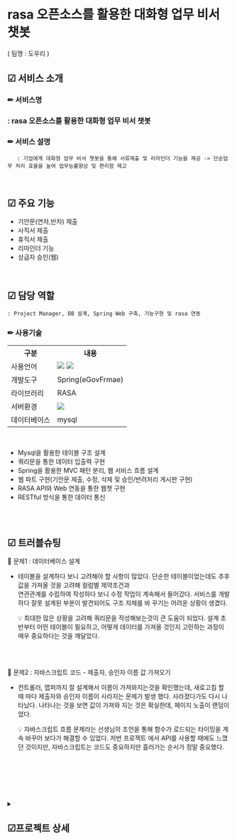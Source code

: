 # 
<br>

# rasa 오픈소스를 활용한 대화형 업무 비서 챗봇<br>
  ( 팀명 : 도우리 )

## ☑ 서비스 소개
### ✏ 서비스명 
###       : rasa 오픈소스를 활용한 대화형 업무 비서 챗봇
### ✏ 서비스 설명
       : 기업에게 대화형 업무 비서 챗봇을 통해 서류제출 및 리마인더 기능을 제공 -> 단순업무 처리 효율을 높여 업무능률향상 및 편리함 제고
<br>

## ☑ 주요 기능
* 기안문(연차,반차) 제출
* 사직서 제출
* 휴직서 제출
* 리마인더 기능 
* 상급자 승인(웹)

<br>


 ## ☑ 담당 역할
    : Project Manager, DB 설계, Spring Web 구축, 기능구현 및 rasa 연동


### ✏ 사용기술

<table>
    <tr>
        <th>구분</th>
        <th>내용</th>
    </tr>
    <tr>
        <td>사용언어</td>
        <td>
            <img src="https://img.shields.io/badge/Java-007396?style=for-the-badge&logo=java&logoColor=white"/>
            <img src="https://img.shields.io/badge/JavaScript-F7DF1E?style=for-the-badge&logo=JavaScript&logoColor=white"/>
        </td>
    </tr>
    <tr>
        <td>개발도구</td>
        <td>
            Spring(eGovFrmae)
        </td>
    </tr>
    <tr>
        <td>라이브러리</td>
        <td>
            RASA
        </td>
    </tr>
    <tr>
        <td>서버환경</td>
        <td>
            <img src="https://img.shields.io/badge/Apache Tomcat-D22128?style=for-the-badge&logo=Apache Tomcat&logoColor=white"/>
        </td>
    </tr>
    <tr>
        <td>데이터베이스</td>
        <td>
            mysql
        </td>
    </tr>
</table><br>



* Mysql을 활용한 테이블 구조 설계 
* 쿼리문을 통한 데이터 입출력 구현
* Spring을 활용한 MVC 패턴 분리, 웹 서비스 흐름 설계
* 웹 파트 구현(기안문 제출, 수정, 삭제 및 승인/반려처리 게시판 구현)
* RASA API와 Web 연동을 통한 웹챗 구현
* RESTful 방식을 통한 데이터 통신
   
<br><br>



## ☑ 트러블슈팅
  
📌 문제1 : 데이터베이스 설계<br>
   - 테이블을 설계하다 보니 고려해야 할 사항이 많았다. 단순한 테이블이었는데도 추후 값을 가져올 것을 고려해 컬럼별 제약조건과 <br>
     연관관계를 수립하여 작성하다 보니 수정 작업이 계속해서 들어갔다. 서비스를 개발하다 잘못 설계된 부분이 발견되어도 구조 자체를 바     꾸기는 어려운 상황이 생겼다.
 
     💡  최대한 많은 상황을 고려해 쿼리문을 작성해보는것이 큰 도움이 되었다. 설계 초반부터 어떤 테이블이 필요하고, 어떻게 데이터를           가져올 것인지 고민하는 과정이 매우 중요하다는 것을 깨달았다.
 
<br> 
<br>

📌 문제2 : 자바스크립트 코드 - 제출자, 승인자 이름 값 가져오기<br>
   - 컨트롤러, 맵퍼까지 잘 설계해서 이름이 가져와지는것을 확인했는데, 새로고침 할 때 마다 제출자와 승인자 이름이 사라지는 문제가 발생     했다. 사라졌다가도 다시 나타났다. 나타나는 것을 보면 값이 가져와 지는 것은 확실한데, 페이지 노출이 랜덤이었다.<br>

      
     💡  자바스크립트 흐름 문제라는 선생님의 조언을 통해 함수가 로드되는 타이밍을 계속 바꾸어 보다가 해결할 수 있었다. 저번 프로젝트          에서 API를 사용할 때에도 느꼈던 것이지만, 자바스크립트는 코드도 중요하지만 흘러가는 순서가 정말 중요했다.
<br> 
<br>   


 
<br><br>

<details>
<summary><h2>☑프로젝트 상세</h2></summary>

## ☑ 프로젝트 기간
2022.07.28 ~ 2022.08.22 (4주) <br>

## 📌 SW유스케이스
![image](https://user-images.githubusercontent.com/105588954/184627602-e9100ac1-0b94-4b39-a36e-0da7bcd4f23c.png)
<br>
<br>
<br>


## 📌 서비스 흐름도
![image](https://user-images.githubusercontent.com/105588954/184627869-fa34789f-ea54-4161-88e5-4e3c090aefda.png)
![image](https://user-images.githubusercontent.com/105588954/184635921-6c535947-d778-482c-be1d-0ad8964ee6ef.png)
<br>
<br>
<br>


## 📌 ER다이어그램
![image](https://user-images.githubusercontent.com/105588954/184627698-be449b42-4356-442d-912c-aee4d760c5f9.png)


## 📌 
[화면설계서_도우리.pptx](https://github.com/2022-SMHRD-KDT-BigData-6/DoWoori/files/9336880/_.pptx)
<br>
<br>

</details>

